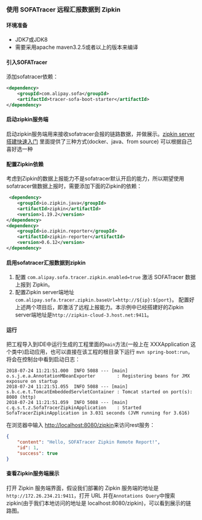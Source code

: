 ### 使用 SOFATracer 远程汇报数据到 Zipkin
#### 环境准备
- JDK7或JDK8
- 需要采用apache maven3.2.5或者以上的版本来编译

#### 引入SOFATracer
添加sofatracer依赖：
````xml
<dependency>
    <groupId>com.alipay.sofa</groupId>
    <artifactId>tracer-sofa-boot-starter</artifactId>
</dependency>
````

#### 启动zipkin服务端
启动zipkin服务端用来接收sofatracer会报的链路数据，并做展示。[zipkin server搭建快速入门](https://zipkin.io/pages/quickstart.html)
里面提供了三种方式(docker、java、from source) 可以根据自己喜好选一种

#### 配置Zipkin依赖
考虑到Zipkin的数据上报能力不是sofatracer默认开启的能力，所以期望使用sofatracer做数据上报时，需要添加下面的Zipkin的依赖：
````xml
 <dependency>
    <groupId>io.zipkin.java</groupId>
    <artifactId>zipkin</artifactId>
    <version>1.19.2</version>
</dependency>
<dependency>
    <groupId>io.zipkin.reporter</groupId>
    <artifactId>zipkin-reporter</artifactId>
    <version>0.6.12</version>
</dependency>
````

#### 启用sofatracer汇报数据到zipkin
1. 配置 `com.alipay.sofa.tracer.zipkin.enabled=true` 激活 SOFATracer 数据上报到 Zipkin。
2. 配置Zipkin server端地址 `com.alipay.sofa.tracer.zipkin.baseUrl=http://${ip}:${port}`。
配置好上述两个项目后，即激活了远程上报能力。本示例中已经搭建好的Zipkin server端地址是`http://zipkin-cloud-3.host.net:9411`。

#### 运行
把工程导入到IDE中运行生成的工程里面的`main`方法(一般上在 XXXApplication 这个类中)启动应用，也可以直接在该工程的根目录下运行
`mvn spring-boot:run`，将会在控制台中看到启动日志：
````
2018-07-24 11:21:51.000  INFO 5088 --- [main] o.s.j.e.a.AnnotationMBeanExporter        : Registering beans for JMX exposure on startup
2018-07-24 11:21:51.055  INFO 5088 --- [main] s.b.c.e.t.TomcatEmbeddedServletContainer : Tomcat started on port(s): 8080 (http)
2018-07-24 11:21:51.059  INFO 5088 --- [main] c.q.s.t.z.SofaTracerZipkinApplication    : Started SofaTracerZipkinApplication in 3.031 seconds (JVM running for 3.616)
````
在浏览器中输入 [http://localhost:8080/zipkin](http://localhost:8080/zipkin)来访问rest服务：
````json
{
	"content": "Hello, SOFATracer Zipkin Remote Report!",
	"id": 1,
	"success": true
}
````

#### 查看Zipkin服务端展示
打开 Zipkin 服务端界面，假设我们部署的 Zipkin 服务端的地址是 `http://172.26.234.21:9411`，打开 URL 并在`Annotations Query`中搜索
 zipkin(由于我们本地访问的地址是 localhost:8080/zipkin)，可以看到展示的链路图。


